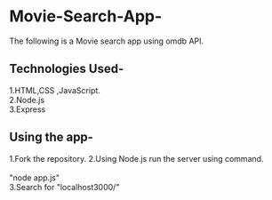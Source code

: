 # Movie-Search-App-
The following is a Movie search app using omdb API. 

## Technologies Used-
1.HTML,CSS ,JavaScript.<br>
2.Node.js<br>
3.Express<br>

## Using the app-
1.Fork the repository.
2.Using Node.js run the server using command.<br>
<br>
                           "node app.js"<br>
3.Search for "localhost3000/"
